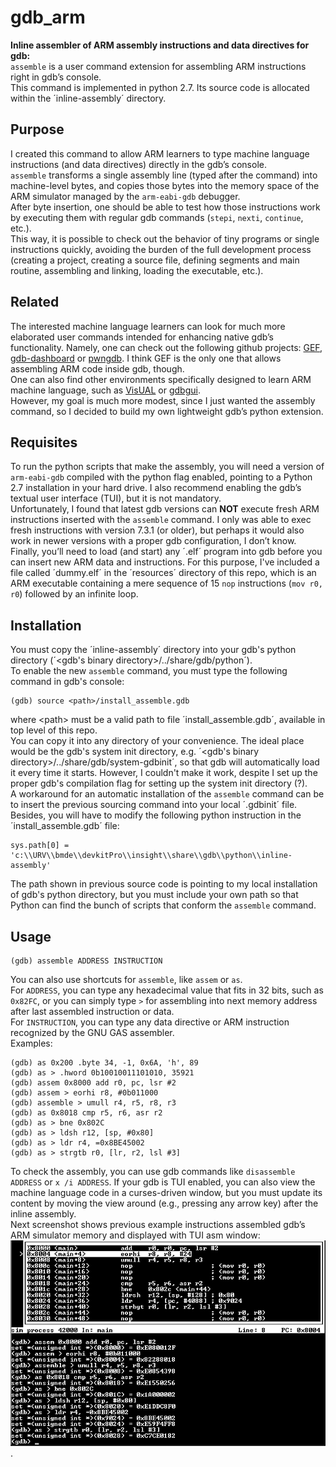 # gdb_arm
**Inline assembler of ARM assembly instructions and data directives for gdb:**<br>
`assemble` is a user command extension for assembling ARM instructions right in gdb’s console.<br>
This command is implemented in python 2.7. Its source code is allocated within the ´inline-assembly´ directory.<br>

## Purpose
I created this command to allow ARM learners to type machine language instructions (and data directives) directly in the gdb’s console.<br>
`assemble` transforms a single assembly line (typed after the command) into machine-level bytes, and copies those bytes into the memory space of the ARM simulator managed by the `arm-eabi-gdb` debugger.<br>
After byte insertion, one should be able to test how those instructions work by executing them with regular gdb commands (`stepi`, `nexti`, `continue`, etc.).<br>
This way, it is possible to check out the behavior of tiny programs or single instructions quickly, avoiding the burden of the full development process (creating a project, creating a source file, defining segments and main routine, assembling and linking, loading the executable, etc.).<br>

## Related
The interested machine language learners can look for much more elaborated user commands intended for enhancing native gdb’s functionality. Namely, one can check out the following github projects: [GEF](https://github.com/hugsy/gef), [gdb-dashboard](https://github.com/cyrus-and/gdb-dashboard) or [pwngdb](https://github.com/pwndbg/pwndbg). I think GEF is the only one that allows assembling ARM code inside gdb, though.<br>
One can also find other environments specifically designed to learn ARM machine language, such as [VisUAL](https://salmanarif.bitbucket.io/visual/) or [gdbgui](https://pypi.org/project/gdbgui).<br>
However, my goal is much more modest, since I just wanted the assembly command, so I decided to build my own lightweight gdb’s python extension.<br>

## Requisites
To run the python scripts that make the assembly, you will need a version of `arm-eabi-gdb` compiled with the python flag enabled, pointing to a Python 2.7 installation in your hard drive. I also recommend enabling the gdb’s textual user interface (TUI), but it is not mandatory.<br>
Unfortunately, I found that latest gdb versions can **NOT** execute fresh ARM instructions inserted with the `assemble` command. I only was able to exec fresh instructions with version 7.3.1 (or older), but perhaps it would also work in newer versions with a proper gdb configuration, I don’t know.<br>
Finally, you’ll need to load (and start) any ´.elf´ program into gdb before you can insert new ARM data and instructions. For this purpose, I've included a file called ´dummy.elf´ in the ´resources´ directory of this repo, which is an ARM executable containing a mere sequence of 15 `nop` instructions (`mov r0, r0`) followed by an infinite loop.<br>

## Installation
You must copy the ´inline-assembly´ directory into your gdb's python directory (´<gdb's binary directory>/../share/gdb/python´).<br>
To enable the new `assemble` command, you must type the following command in gdb's console:
```
(gdb) source <path>/install_assemble.gdb
```
where \<path\> must be a valid path to file ´install_assemble.gdb´, available in top level of this repo.<br>
You can copy it into any directory of your convenience. The ideal place would be the gdb's system init directory, e.g. ´<gdb's binary directory>/../share/gdb/system-gdbinit´, so that gdb will automatically load it every time it starts. However, I couldn't make it work, despite I set up the proper gdb's compilation flag for setting up the system init directory (?).<br>
A workaround for an automatic installation of the `assemble` command can be to insert the previous sourcing command into your local ´.gdbinit´ file.<br>
Besides, you will have to modify the following python instruction in the ´install_assemble.gdb´ file:
```
sys.path[0] = 'c:\\URV\\bmde\\devkitPro\\insight\\share\\gdb\\python\\inline-assembly'
```
The path shown in previous source code is pointing to my local installation of gdb's python directory, but you must include your own path so that Python can find the bunch of scripts that conform the `assemble` command.

## Usage
```
(gdb) assemble ADDRESS INSTRUCTION
```
You can also use shortcuts for `assemble`, like `assem` or `as`.<br>
For `ADDRESS`, you can type any hexadecimal value that fits in 32 bits, such as `0x82FC`, or you can simply type `>` for assembling into next memory address after last assembled instruction or data.<br>
For `INSTRUCTION`, you can type any data directive or ARM instruction recognized by the GNU GAS assembler.<br>
Examples:<br>
```
(gdb) as 0x200 .byte 34, -1, 0x6A, 'h', 89
(gdb) as > .hword 0b10010011101010, 35921
(gdb) assem 0x8000 add r0, pc, lsr #2
(gdb) assem > eorhi r8, #0b011000
(gdb) assemble > umull r4, r5, r8, r3
(gdb) as 0x8018 cmp r5, r6, asr r2
(gdb) as > bne 0x802C
(gdb) as > ldsh r12, [sp, #0x80]
(gdb) as > ldr r4, =0x8BE45002
(gdb) as > strgtb r0, [lr, r2, lsl #3]
```
To check the assembly, you can use gdb commands like `disassemble ADDRESS` or `x /i ADDRESS`. If your gdb is TUI enabled, you can also view the machine language code in a curses-driven window, but you must update its content by moving the view around (e.g., pressing any arrow key) after the inline assembly.<br>
Next screenshot shows previous example instructions assembled gdb’s ARM simulator memory and displayed with TUI asm window:<br>
![gdb_screenshot](resources/gdb_screenshot.png).<br>


